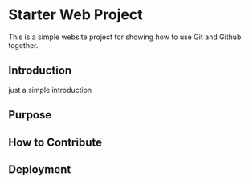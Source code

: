 # Starter Web Project

This is a simple website project for 
showing how to use Git and Github together.

## Introduction
just a simple introduction
## Purpose

## How to Contribute

## Deployment